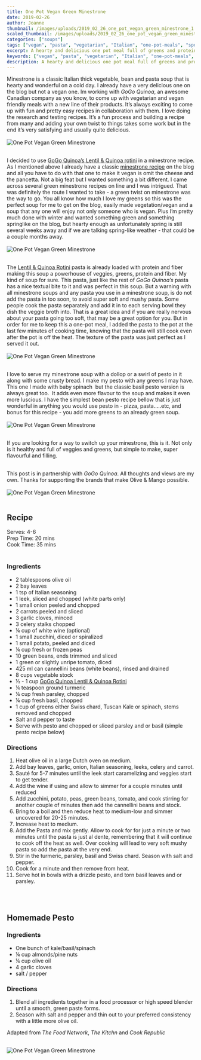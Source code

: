 ```yaml
---
title: One Pot Vegan Green Minestrone
date: 2019-02-26
author: Joanne
thumbnail: /images/uploads/2019_02_26_one_pot_vegan_green_minestrone_1.jpg
scaled_thumbnail: /images/uploads/2019_02_26_one_pot_vegan_green_minestrone_0.jpg
categories: ["soups"]
tags: ["vegan", "pasta", "vegetarian", "Italian", "one-pot-meals", "sponsored"]
excerpt: A hearty and delicious one pot meal full of greens and protein
keywords: ["vegan", "pasta", "vegetarian", "Italian", "one-pot-meals", "soups"]
description: A hearty and delicious one pot meal full of greens and protein
---
```


Minestrone is a classic Italian thick vegetable, bean and pasta soup that is hearty and wonderful on a cold day. I already have a very delicious one on the blog but not a vegan one. Im working with _GoGo Quinoa_, an awesome Canadian company as you know, to come up with vegetarian and vegan friendly meals with a new line of their products. It’s always exciting to come up with fun and pretty easy recipes in collaboration with them. I love doing the research and testing recipes. It’s a fun process and building a recipe from many and adding your own twist to things takes some work but in the end it’s very satisfying and usually quite delicious.
</br>
</br>
![One Pot Vegan Green Minestrone](/images/uploads/2019_02_26_one_pot_vegan_green_minestrone_2.jpg)
</br>
</br>

I decided to use [GoGo Quinoa’s Lentil & Quinoa rotini](https://www.gogoquinoa.com/products/lentil-quinoa-rotini/) in a minestrone recipe. As I mentioned above I already have a classic [minestrone recipe](https://www.oliveandmango.com/classic-minestrone-soup/) on the blog and all you have to do with that one to make it vegan is omit the cheese and the pancetta. Not a big feat but I wanted something a bit different. I came across several green minestrone recipes on line and I was intrigued. That was definitely the route I wanted to take - a green twist on minestrone was the way to go. You all know how much I love my greens so this was the perfect soup for me to get on the blog, easily made vegetation/vegan and a soup that any one will enjoy not only someone who is vegan. Plus I’m pretty much done with winter and wanted something green and something springlike on the blog, but hearty enough as unfortunately spring is still several weeks away and if we are talking spring-like weather - that could be a couple months away.
</br>
</br>
![One Pot Vegan Green Minestrone](/images/uploads/2019_02_26_one_pot_vegan_green_minestrone_3.jpg)
</br>
</br>

The [Lentil & Quinoa Rotini](https://www.gogoquinoa.com/products/lentil-quinoa-rotini/) pasta is already loaded with protein and fiber making this soup a powerhouse of veggies, greens, protein and fiber. My kind of soup for sure. This pasta, just like the rest of _GoGo Quinoa’s_ pasta has a nice textual bite to it and was perfect in this soup. But a warning with all minestrone soups and any pasta you use in a minestrone soup, is do not add the pasta in too soon, to avoid super soft and mushy pasta. Some people cook the pasta separately and add it in to each serving bowl they dish the veggie broth into. That is a great idea and if you are really nervous about your pasta going too soft, that may be a great option for you. But in order for me to keep this a one-pot meal, I added the pasta to the pot at the last few minutes of cooking time, knowing that the pasta will still cook even after the pot is off the heat. The texture of the pasta was just perfect as I served it out.
</br>
</br>
![One Pot Vegan Green Minestrone](/images/uploads/2019_02_26_one_pot_vegan_green_minestrone_4.jpg)
</br>
</br>

I love to serve my minestrone soup with a dollop or a swirl of pesto in it along with some crusty bread. I make my pesto with any greens I may have. This one I made with baby spinach  but the classic basil pesto version is always great too.  It adds even more flavour to the soup and makes it even more luscious. I have the simplest bean pesto recipe bellow that is just wonderful in anything you would use pesto in - pizza, pasta.....etc, and bonus for this recipe - you add more greens to an already green soup.
</br>
</br>
![One Pot Vegan Green Minestrone](/images/uploads/2019_02_26_one_pot_vegan_green_minestrone_5.jpg)
</br>
</br>

If you are looking for a way to switch up your minestrone, this is it. Not only is it healthy and full of veggies and greens, but simple to make, super flavourful and filling.
</br>
</br>

This post is in partnership with _GoGo Quinoa_. All thoughts and views are my own. Thanks for supporting the brands that make Olive & Mango possible. 
</br>
</br>
![One Pot Vegan Green Minestrone](/images/uploads/2019_02_26_one_pot_vegan_green_minestrone_6.jpg)
</br>
</br>

## Recipe
Serves: 4-6  
Prep Time: 20 mins  
Cook Time: 35 mins  
</br>

### Ingredients

* <span itemprop="ingredients">2 tablespoons olive oil</span>
* <span itemprop="ingredients">2 bay leaves</span>
* <span itemprop="ingredients">1 tsp of Italian seasoning </span>
* <span itemprop="ingredients">1 leek, sliced and chopped (white parts only)</span>
* <span itemprop="ingredients">1 small onion peeled and chopped</span>
* <span itemprop="ingredients">2 carrots peeled and sliced </span>
* <span itemprop="ingredients">3 garlic cloves, minced</span>
* <span itemprop="ingredients">3 celery stalks chopped </span>
* <span itemprop="ingredients">&frac14; cup of white wine (optional)</span>
* <span itemprop="ingredients">1 small zucchini, diced or spiralized </span>
* <span itemprop="ingredients">1 small potato, peeled and diced</span>
* <span itemprop="ingredients">¼ cup fresh or frozen peas</span>
* <span itemprop="ingredients">10 green beans, ends trimmed and sliced</span>
* <span itemprop="ingredients">1 green or slightly unripe tomato, diced</span>
* <span itemprop="ingredients">425 ml can cannellini beans (white beans), rinsed and drained</span>
* <span itemprop="ingredients">8 cups vegetable stock</span>
* <span itemprop="ingredients">&frac12; - 1 cup <span class="highlight">[GoGo Quinoa Lentil & Quinoa Rotini](https://www.gogoquinoa.com/products/lentil-quinoa-rotini/)</span></span>
* <span itemprop="ingredients">&frac14; teaspoon ground turmeric</span>
* <span itemprop="ingredients">¼ cup fresh parsley, chopped</span>
* <span itemprop="ingredients">¼ cup fresh basil, chopped </span>
* <span itemprop="ingredients">1 cup of greens either Swiss chard, Tuscan Kale or spinach, stems removed and chopped</span>
* <span itemprop="ingredients">Salt and pepper to taste </span>    
* <span itemprop="ingredients">Serve with pesto and chopped or sliced parsley and or basil (simple pesto recipe below) </span>

### Directions

1. Heat olive oil in a large Dutch oven on medium. 
2. Add bay leaves, garlic, onion, Italian seasoning, leeks, celery and carrot. 
3. Sauté for 5-7 minutes until the leek start caramelizing and veggies start to get tender. 
4. Add the wine if using and allow to simmer for a couple minutes until reduced
5. Add zucchini, potato, peas, green beans, tomato, and cook stirring for another couple of minutes then add the cannellini beans and stock.
6. Bring to a boil and then reduce heat to medium-low and simmer uncovered for 20-25 minutes.
7. Increase heat to medium. 
8. Add the Pasta and mix gently. Allow to cook for for just a minute or two minutes until the pasta is just al dente, remembering that it will continue to cook off the heat as well. Over cooking will lead to very soft mushy pasta so add the pasta at the very end. 
9. Stir in the turmeric, parsley, basil and Swiss chard. Season with salt and pepper. 
10. Cook for a minute and then remove from heat.
11. Serve hot in bowls with a drizzle pesto, and torn basil leaves and or parsley.  
</br>
</br>

## Homemade Pesto
### Ingredients

* One bunch of kale/basil/spinach 
* &frac14; cup almonds/pine nuts 
* &frac14; cup olive oil
* 4 garlic cloves
* salt / pepper

### Directions

1. Blend all ingredients together in a food processor or high speed blender until a smooth, green paste forms. 
2. Season with salt and pepper and thin out to your preferred consistency with a little more olive oil. 

Adapted from _The Food Network_, _The Kitchn_ and _Cook Republic_
</br>
</br>

![One Pot Vegan Green Minestrone](/images/uploads/2019_02_26_one_pot_vegan_green_minestrone_7.jpg)
